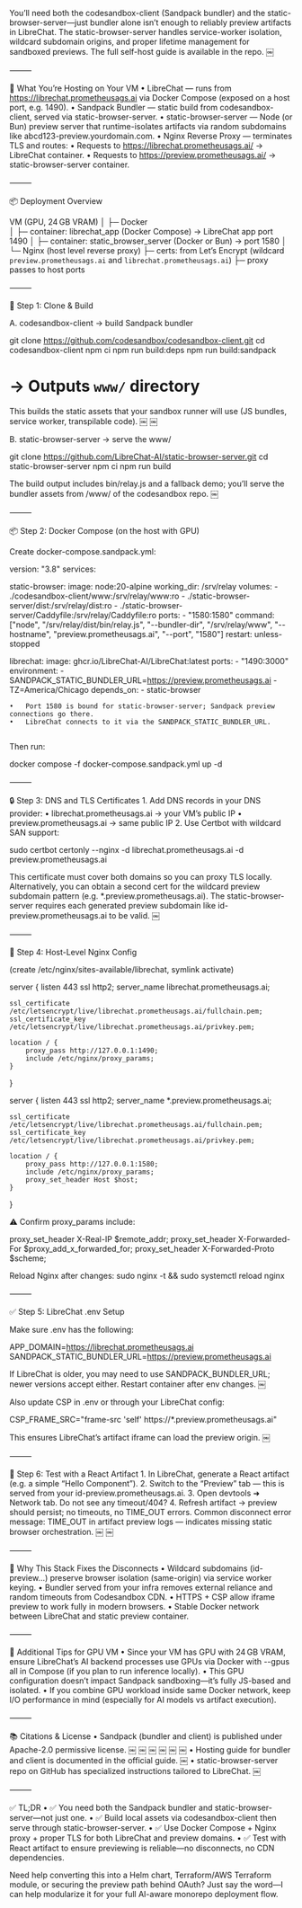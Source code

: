 You’ll need both the codesandbox-client (Sandpack bundler) and the static-browser-server—just bundler alone isn’t enough to reliably preview artifacts in LibreChat. The static-browser-server handles service-worker isolation, wildcard subdomain origins, and proper lifetime management for sandboxed previews.  The full self-host guide is available in the repo.  ￼

⸻

🚀 What You’re Hosting on Your VM
	•	LibreChat — runs from https://librechat.prometheusags.ai via Docker Compose (exposed on a host port, e.g. 1490).
	•	Sandpack Bundler — static build from codesandbox-client, served via static-browser-server.
	•	static-browser-server — Node (or Bun) preview server that runtime-isolates artifacts via random subdomains like abcd123-preview.yourdomain.com.
	•	Nginx Reverse Proxy — terminates TLS and routes:
	•	Requests to https://librechat.prometheusags.ai/ → LibreChat container.
	•	Requests to https://preview.prometheusags.ai/ → static-browser-server container.

⸻

📦 Deployment Overview

VM (GPU, 24 GB VRAM)
│
├─ Docker    
│   ├─ container: librechat_app         (Docker Compose)   → LibreChat app port 1490
│   ├─ container: static_browser_server (Docker or Bun)    → port 1580
│
└─ Nginx (host level reverse proxy)
    ├─ certs: from Let’s Encrypt (wildcard `preview.prometheusags.ai` and `librechat.prometheusags.ai`)
    ├─ proxy passes to host ports


⸻

🔧 Step 1: Clone & Build

A. codesandbox-client → build Sandpack bundler

git clone https://github.com/codesandbox/codesandbox-client.git
cd codesandbox-client
npm ci
npm run build:deps
npm run build:sandpack
# → Outputs `www/` directory

This builds the static assets that your sandbox runner will use (JS bundles, service worker, transpilable code).  ￼ ￼

B. static-browser-server → serve the www/

git clone https://github.com/LibreChat-AI/static-browser-server.git
cd static-browser-server
npm ci
npm run build

The build output includes bin/relay.js and a fallback demo; you’ll serve the bundler assets from /www/ of the codesandbox repo.  ￼

⸻

📦 Step 2: Docker Compose (on the host with GPU)

Create docker-compose.sandpack.yml:

version: "3.8"
services:

  static-browser:
    image: node:20-alpine
    working_dir: /srv/relay
    volumes:
      - ./codesandbox-client/www:/srv/relay/www:ro
      - ./static-browser-server/dist:/srv/relay/dist:ro
      - ./static-browser-server/Caddyfile:/srv/relay/Caddyfile:ro
    ports:
      - "1580:1580"
    command: ["node", "/srv/relay/dist/bin/relay.js", "--bundler-dir", "/srv/relay/www", "--hostname", "preview.prometheusags.ai", "--port", "1580"]
    restart: unless-stopped

  librechat:
    image: ghcr.io/LibreChat-AI/LibreChat:latest
    ports:
      - "1490:3000"
    environment:
      - SANDPACK_STATIC_BUNDLER_URL=https://preview.prometheusags.ai
      - TZ=America/Chicago
    depends_on:
      - static-browser

	•	Port 1580 is bound for static-browser-server; Sandpack preview connections go there.
	•	LibreChat connects to it via the SANDPACK_STATIC_BUNDLER_URL.  ￼ ￼ ￼

Then run:

docker compose -f docker-compose.sandpack.yml up -d


⸻

🔒 Step 3: DNS and TLS Certificates
	1.	Add DNS records in your DNS provider:
	•	librechat.prometheusags.ai → your VM’s public IP
	•	preview.prometheusags.ai → same public IP
	2.	Use Certbot with wildcard SAN support:

sudo certbot certonly --nginx -d librechat.prometheusags.ai -d preview.prometheusags.ai

This certificate must cover both domains so you can proxy TLS locally. Alternatively, you can obtain a second cert for the wildcard preview subdomain pattern (e.g. *.preview.prometheusags.ai). The static-browser-server requires each generated preview subdomain like id-preview.prometheusags.ai to be valid.  ￼

⸻

🧱 Step 4: Host-Level Nginx Config

(create /etc/nginx/sites-available/librechat, symlink activate)

server {
    listen 443 ssl http2;
    server_name librechat.prometheusags.ai;

    ssl_certificate     /etc/letsencrypt/live/librechat.prometheusags.ai/fullchain.pem;
    ssl_certificate_key /etc/letsencrypt/live/librechat.prometheusags.ai/privkey.pem;

    location / {
        proxy_pass http://127.0.0.1:1490;
        include /etc/nginx/proxy_params;
    }
}

server {
    listen 443 ssl http2;
    server_name *.preview.prometheusags.ai;

    ssl_certificate     /etc/letsencrypt/live/librechat.prometheusags.ai/fullchain.pem;
    ssl_certificate_key /etc/letsencrypt/live/librechat.prometheusags.ai/privkey.pem;

    location / {
        proxy_pass http://127.0.0.1:1580;
        include /etc/nginx/proxy_params;
        proxy_set_header Host $host;
    }
}

⚠️ Confirm proxy_params include:

proxy_set_header X-Real-IP $remote_addr;
proxy_set_header X-Forwarded-For $proxy_add_x_forwarded_for;
proxy_set_header X-Forwarded-Proto $scheme;

Reload Nginx after changes: sudo nginx -t && sudo systemctl reload nginx

⸻

✅ Step 5: LibreChat .env Setup

Make sure .env has the following:

APP_DOMAIN=https://librechat.prometheusags.ai
SANDPACK_STATIC_BUNDLER_URL=https://preview.prometheusags.ai

If LibreChat is older, you may need to use SANDPACK_BUNDLER_URL; newer versions accept either. Restart container after env changes.  ￼

Also update CSP in .env or through your LibreChat config:

CSP_FRAME_SRC="frame-src 'self' https://*.preview.prometheusags.ai"

This ensures LibreChat’s artifact iframe can load the preview origin.  ￼

⸻

🧪 Step 6: Test with a React Artifact
	1.	In LibreChat, generate a React artifact (e.g. a simple “Hello Component”).
	2.	Switch to the “Preview” tab — this is served from your id-preview.prometheusags.ai.
	3.	Open devtools ➜ Network tab. Do not see any timeout/404?
	4.	Refresh artifact → preview should persist; no timeouts, no TIME_OUT errors.
Common disconnect error message: TIME_OUT in artifact preview logs — indicates missing static browser orchestration.  ￼ ￼

⸻

📘 Why This Stack Fixes the Disconnects
	•	Wildcard subdomains (id-preview...) preserve browser isolation (same-origin) via service worker keying.
	•	Bundler served from your infra removes external reliance and random timeouts from Codesandbox CDN.
	•	HTTPS + CSP allow iframe preview to work fully in modern browsers.
	•	Stable Docker network between LibreChat and static preview container.

⸻

🧠 Additional Tips for GPU VM
	•	Since your VM has GPU with 24 GB VRAM, ensure LibreChat’s AI backend processes use GPUs via Docker with --gpus all in Compose (if you plan to run inference locally).
	•	This GPU configuration doesn’t impact Sandpack sandboxing—it’s fully JS-based and isolated.
	•	If you combine GPU workload inside same Docker network, keep I/O performance in mind (especially for AI models vs artifact execution).

⸻

📚 Citations & License
	•	Sandpack (bundler and client) is published under Apache-2.0 permissive license.  ￼ ￼ ￼ ￼ ￼ ￼
	•	Hosting guide for bundler and client is documented in the official guide.  ￼
	•	static-browser-server repo on GitHub has specialized instructions tailored to LibreChat.  ￼

⸻

✅ TL;DR
	•	✅ You need both the Sandpack bundler and static-browser-server—not just one.
	•	✅ Build local assets via codesandbox-client then serve through static-browser-server.
	•	✅ Use Docker Compose + Nginx proxy + proper TLS for both LibreChat and preview domains.
	•	✅ Test with React artifact to ensure previewing is reliable—no disconnects, no CDN dependencies.

Need help converting this into a Helm chart, Terraform/AWS Terraform module, or securing the preview path behind OAuth? Just say the word—I can help modularize it for your full AI-aware monorepo deployment flow.